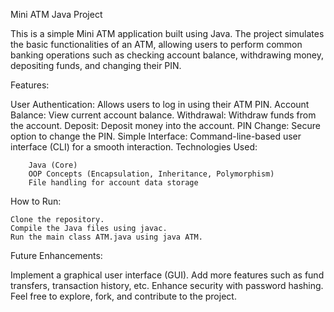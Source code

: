 Mini ATM Java Project

This is a simple Mini ATM application built using Java. The project simulates the basic functionalities of an ATM, allowing users to perform common banking operations such as checking account balance, withdrawing money, depositing funds, and changing their PIN.

Features:

  User Authentication: 
                    Allows users to log in using their ATM PIN.
  Account Balance: 
                    View current account balance.
  Withdrawal:
                    Withdraw funds from the account.
  Deposit: 
                    Deposit money into the account.
  PIN Change: 
                    Secure option to change the PIN.
  Simple Interface:
                    Command-line-based user interface (CLI) for a smooth interaction.
Technologies Used:

        Java (Core)
        OOP Concepts (Encapsulation, Inheritance, Polymorphism)
        File handling for account data storage
How to Run:

    Clone the repository.
    Compile the Java files using javac.
    Run the main class ATM.java using java ATM.
    
Future Enhancements:
  
  Implement a graphical user interface (GUI).
  Add more features such as fund transfers, transaction history, etc.
  Enhance security with password hashing.
  Feel free to explore, fork, and contribute to the project.
